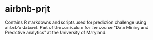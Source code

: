 # airbnb-prjt
Contains R markdowns and scripts used for prediction challenge using airbnb's dataset.
Part of the curriculum for the course "Data Mining and Predictive analytics" at the University of Maryland.
